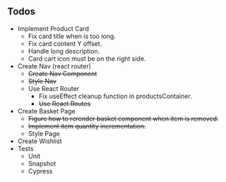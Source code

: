## Todos

- Implement Product Card
  - Fix card title when is too long.
  - Fix card content Y offset.
  - Handle long description.
  - Card cart icon must be on the right side.
- Create Nav (react router)
  - ~~Create Nav Component~~
  - ~~Style Nav~~
  - Use React Router
    - Fix useEffect cleanup function in productsContainer.
    - ~~Use React Routes~~
- Create Basket Page
  - ~~Figure how to rerender basket component when item is removed.~~
  - ~~Implement item quantity incrementation.~~
  - Style Page
- Create Wishlist
- Tests
  - Unit
  - Snapshot
  - Cypress

